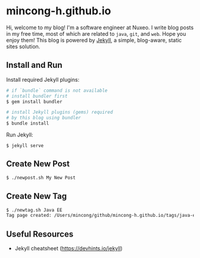 # mincong-h.github.io

Hi, welcome to my blog! I'm a software engineer at Nuxeo. I write blog posts in
my free time, most of which are related to `java`, `git`, and `web`. Hope you
enjoy them! This blog is powered by [Jekyll][1], a simple, blog-aware, static
sites solution.

## Install and Run

Install required Jekyll plugins:

```sh
# if `bundle` command is not available
# install bundler first
$ gem install bundler

# install Jekyll plugins (gems) required
# by this blog using bundler
$ bundle install
```

Run Jekyll:

```
$ jekyll serve
```

## Create New Post

```sh
$ ./newpost.sh My New Post
```

## Create New Tag

```sh
$ ./newtag.sh Java EE
Tag page created: /Users/mincong/github/mincong-h.github.io/tags/java-ee.md
```

## Useful Resources

- Jekyll cheatsheet (<https://devhints.io/jekyll>)

[1]: https://jekyllrb.com/
